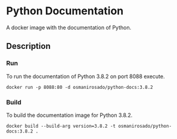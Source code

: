 # Python Documentation

A docker image with the documentation of Python.

## Description

### Run

To run the documentation of Python 3.8.2 on port 8088 execute.

```
docker run -p 8088:80 -d osmanirosado/python-docs:3.8.2
```

### Build

To build the documentation image for Python 3.8.2.

```[bash]
docker build --build-arg version=3.8.2 -t osmanirosado/python-docs:3.8.2 .
```

